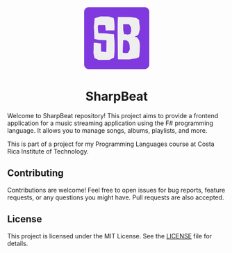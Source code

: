 <p align="center">
  <img src="docs/logo.png" alt="Logo" width="150" height="150">
</p>

<h1 align="center">
    SharpBeat
</h1>

Welcome to SharpBeat repository! This project aims to provide a frontend
application for a music streaming application using the F# programming
language. It allows you to manage songs, albums, playlists, and more.

This is part of a project for my Programming Languages course at Costa Rica 
Institute of Technology.

## Contributing

Contributions are welcome! Feel free to open issues for bug reports, feature
requests, or any questions you might have. Pull requests are also accepted.

## License

This project is licensed under the MIT License. See the [LICENSE](LICENSE) file
for details.